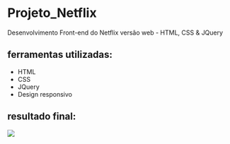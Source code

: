 # Projeto_Netflix
Desenvolvimento Front-end do Netflix versão web - HTML, CSS & JQuery

## ferramentas utilizadas:
- HTML 
- CSS
- JQuery
- Design responsivo

## resultado final:

[![](https://i.imgur.com/FIOyEXE.png)](https://imgur.com/a/1prdAKj)
